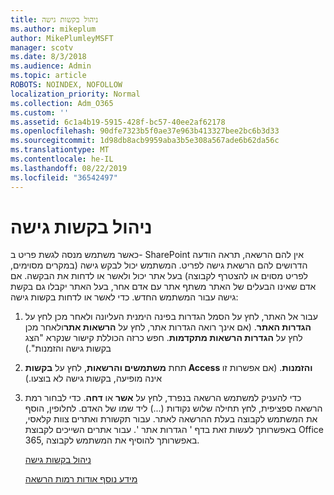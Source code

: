 ```yaml
---
title: ניהול בקשות גישה
ms.author: mikeplum
author: MikePlumleyMSFT
manager: scotv
ms.date: 8/3/2018
ms.audience: Admin
ms.topic: article
ROBOTS: NOINDEX, NOFOLLOW
localization_priority: Normal
ms.collection: Adm_O365
ms.custom: ''
ms.assetid: 6c1a4b19-5915-428f-bc57-40ee2af62178
ms.openlocfilehash: 90dfe7323b5f0ae37e963b413327bee2bc6b3d33
ms.sourcegitcommit: 1d98db8acb9959aba3b5e308a567ade6b62da56c
ms.translationtype: MT
ms.contentlocale: he-IL
ms.lasthandoff: 08/22/2019
ms.locfileid: "36542497"
---
```

# <a name="manage-access-requests"></a>ניהול בקשות גישה

כאשר משתמש מנסה לגשת פריט ב- SharePoint אין להם הרשאה, תראה הודעה הדרושים להם הרשאת גישה לפריט. המשתמש יכול לבקש גישה (במקרים מסוימים, לפריט מסוים או להצטרף לקבוצה) בעל אתר יכול ולאשר או לדחות את הבקשה. אם אדם שאינו הבעלים של האתר משתף אתר עם אדם אחר, בעל האתר יקבלו גם בקשת גישה עבור המשתמש החדש. כדי לאשר או לדחות בקשות גישה:
  
1. עבור אל האתר, לחץ על הסמל הגדרות בפינה הימנית העליונה ולאחר מכן לחץ על **הגדרות האתר**. (אם אינך רואה הגדרות אתר, לחץ על **הרשאות אתר**ולאחר מכן לחץ על **הגדרות הרשאות מתקדמות**. חפש כרזה הכוללת קישור שנקרא "הצג בקשות גישה והזמנות".)
    
2. תחת **משתמשים והרשאות**, לחץ על **בקשות Access והזמנות**. (אם אפשרות זו אינה מופיעה, בקשות גישה לא בוצעו.)
    
3. כדי להעניק למשתמש הרשאה בנפרד, לחץ על **אשר** או **דחה**. כדי לבחור רמת הרשאה ספציפית, לחץ תחילה שלוש נקודות (...) ליד שמו של האדם. לחלופין, הוסף את המשתמש לקבוצה בעלת ההרשאה לאתר. עבור תקשורת ואתרים צוות קלאסי, באפשרותך לעשות זאת בדף ' הגדרות אתר '. עבור אתרים השייכים לקבוצת Office 365, באפשרותך להוסיף את המשתמש לקבוצה.
    
    [ניהול בקשות גישה](https://go.microsoft.com/fwlink/?linkid=2008747)
    
    [מידע נוסף אודות רמות הרשאה](https://go.microsoft.com/fwlink/?linkid=867071)
    

